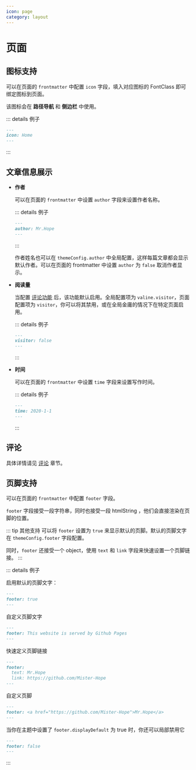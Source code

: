 ```yaml
---
icon: page
category: layout
---
```


# 页面

## 图标支持

可以在页面的 `frontmatter` 中配置 `icon` 字段，填入对应图标的 FontClass 即可绑定图标到页面。

该图标会在 **路径导航** 和 **侧边栏** 中使用。

::: details 例子

```md
---
icon: Home
---
```

:::

## 文章信息展示

- **作者** <MyBadge text="支持局部配置" />

  可以在页面的 `frontmatter` 中设置 `author` 字段来设置作者名称。

  ::: details 例子

  ```md
  ---
  author: Mr.Hope
  ---
  ```

  :::

  作者姓名也可以在 `themeConfig.author` 中全局配置，这样每篇文章都会显示默认作者。可以在页面的 frontmatter 中设置 `author` 为 `false` 取消作者显示。

- **阅读量** <MyBadge text="支持局部配置" />

  当配置 [评论功能](../feature/comment.md) 后，该功能默认启用。全局配置项为 `valine.visitor`，页面配置项为 `visitor`，你可以将其禁用，或在全局金庸的情况下在特定页面启用。

  ::: details 例子
  
  ```md
  ---
  visitor: false
  ---
  ```

  :::

- **时间**

  可以在页面的 `frontmatter` 中设置 `time` 字段来设置写作时间。

  ::: details 例子

  ```md
  ---
  time: 2020-1-1
  ---
  ```

  :::

## 评论

具体详情请见 [评论](../feature/comment.md) 章节。

## 页脚支持 <MyBadge text="支持局部配置" />

可以在页面的 `frontmatter` 中配置 `footer` 字段。

`footer` 字段接受一段字符串，同时也接受一段 htmlString ，他们会直接渲染在页脚的位置。

::: tip 其他支持
可以将 `footer` 设置为 `true` 来显示默认的页脚。默认的页脚文字在 `themeConfig.footer` 字段配置。

同时，`footer` 还接受一个 object，使用 `text` 和 `link` 字段来快速设置一个页脚链接。
:::

::: details 例子

启用默认的页脚文字：

```md
---
footer: true
---
```

自定义页脚文字

```md
---
footer: This website is served by Github Pages
---
```

快速定义页脚链接

```md
---
footer:
  text: Mr.Hope
  link: https://github.com/Mister-Hope
---
```

自定义页脚

```md
---
footer: <a href="https://github.com/Mister-Hope">Mr.Hope</a>
---
```

当你在主题中设置了 `footer.displayDefault` 为 true 时，你还可以局部禁用它

```md
---
footer: false
---
```

:::

